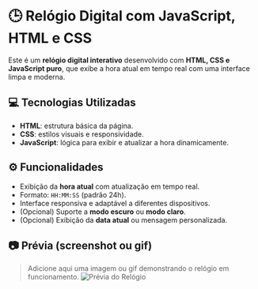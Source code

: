 # 🕒 Relógio Digital com JavaScript, HTML e CSS

Este é um **relógio digital interativo** desenvolvido com **HTML, CSS e JavaScript puro**, que exibe a hora atual em tempo real com uma interface limpa e moderna.

## 💻 Tecnologias Utilizadas

- **HTML**: estrutura básica da página.
- **CSS**: estilos visuais e responsividade.
- **JavaScript**: lógica para exibir e atualizar a hora dinamicamente.

## ⚙️ Funcionalidades

- Exibição da **hora atual** com atualização em tempo real.
- Formato: `HH:MM:SS` (padrão 24h).
- Interface responsiva e adaptável a diferentes dispositivos.
- (Opcional) Suporte a **modo escuro** ou **modo claro**.
- (Opcional) Exibição da **data atual** ou mensagem personalizada.

## 📷 Prévia (screenshot ou gif)

> Adicione aqui uma imagem ou gif demonstrando o relógio em funcionamento.
![Prévia do Relógio](RELÓGIO/images/screenshot.png)


